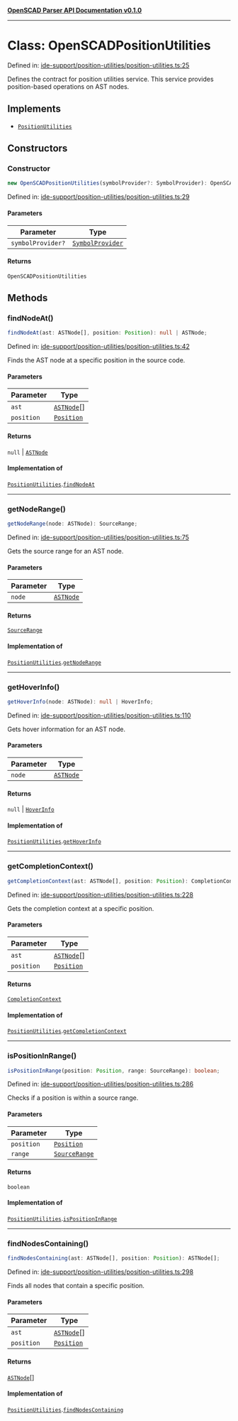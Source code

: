 [**OpenSCAD Parser API Documentation v0.1.0**](../README.md)

***

# Class: OpenSCADPositionUtilities

Defined in: [ide-support/position-utilities/position-utilities.ts:25](https://github.com/holistic-stack/openscad-tree-sitter/blob/57470856b239e8ae819e2b2fa40ff65d8c04912f/packages/openscad-parser/src/lib/ide-support/position-utilities/position-utilities.ts#L25)

Defines the contract for position utilities service.
This service provides position-based operations on AST nodes.

## Implements

- [`PositionUtilities`](../interfaces/PositionUtilities.md)

## Constructors

### Constructor

```ts
new OpenSCADPositionUtilities(symbolProvider?: SymbolProvider): OpenSCADPositionUtilities;
```

Defined in: [ide-support/position-utilities/position-utilities.ts:29](https://github.com/holistic-stack/openscad-tree-sitter/blob/57470856b239e8ae819e2b2fa40ff65d8c04912f/packages/openscad-parser/src/lib/ide-support/position-utilities/position-utilities.ts#L29)

#### Parameters

| Parameter | Type |
| ------ | ------ |
| `symbolProvider?` | [`SymbolProvider`](../interfaces/SymbolProvider.md) |

#### Returns

`OpenSCADPositionUtilities`

## Methods

### findNodeAt()

```ts
findNodeAt(ast: ASTNode[], position: Position): null | ASTNode;
```

Defined in: [ide-support/position-utilities/position-utilities.ts:42](https://github.com/holistic-stack/openscad-tree-sitter/blob/57470856b239e8ae819e2b2fa40ff65d8c04912f/packages/openscad-parser/src/lib/ide-support/position-utilities/position-utilities.ts#L42)

Finds the AST node at a specific position in the source code.

#### Parameters

| Parameter | Type |
| ------ | ------ |
| `ast` | [`ASTNode`](../type-aliases/ASTNode.md)[] |
| `position` | [`Position`](../interfaces/Position.md) |

#### Returns

`null` \| [`ASTNode`](../type-aliases/ASTNode.md)

#### Implementation of

[`PositionUtilities`](../interfaces/PositionUtilities.md).[`findNodeAt`](../interfaces/PositionUtilities.md#findnodeat)

***

### getNodeRange()

```ts
getNodeRange(node: ASTNode): SourceRange;
```

Defined in: [ide-support/position-utilities/position-utilities.ts:75](https://github.com/holistic-stack/openscad-tree-sitter/blob/57470856b239e8ae819e2b2fa40ff65d8c04912f/packages/openscad-parser/src/lib/ide-support/position-utilities/position-utilities.ts#L75)

Gets the source range for an AST node.

#### Parameters

| Parameter | Type |
| ------ | ------ |
| `node` | [`ASTNode`](../type-aliases/ASTNode.md) |

#### Returns

[`SourceRange`](../interfaces/SourceRange.md)

#### Implementation of

[`PositionUtilities`](../interfaces/PositionUtilities.md).[`getNodeRange`](../interfaces/PositionUtilities.md#getnoderange)

***

### getHoverInfo()

```ts
getHoverInfo(node: ASTNode): null | HoverInfo;
```

Defined in: [ide-support/position-utilities/position-utilities.ts:110](https://github.com/holistic-stack/openscad-tree-sitter/blob/57470856b239e8ae819e2b2fa40ff65d8c04912f/packages/openscad-parser/src/lib/ide-support/position-utilities/position-utilities.ts#L110)

Gets hover information for an AST node.

#### Parameters

| Parameter | Type |
| ------ | ------ |
| `node` | [`ASTNode`](../type-aliases/ASTNode.md) |

#### Returns

`null` \| [`HoverInfo`](../interfaces/HoverInfo.md)

#### Implementation of

[`PositionUtilities`](../interfaces/PositionUtilities.md).[`getHoverInfo`](../interfaces/PositionUtilities.md#gethoverinfo)

***

### getCompletionContext()

```ts
getCompletionContext(ast: ASTNode[], position: Position): CompletionContext;
```

Defined in: [ide-support/position-utilities/position-utilities.ts:228](https://github.com/holistic-stack/openscad-tree-sitter/blob/57470856b239e8ae819e2b2fa40ff65d8c04912f/packages/openscad-parser/src/lib/ide-support/position-utilities/position-utilities.ts#L228)

Gets the completion context at a specific position.

#### Parameters

| Parameter | Type |
| ------ | ------ |
| `ast` | [`ASTNode`](../type-aliases/ASTNode.md)[] |
| `position` | [`Position`](../interfaces/Position.md) |

#### Returns

[`CompletionContext`](../interfaces/CompletionContext.md)

#### Implementation of

[`PositionUtilities`](../interfaces/PositionUtilities.md).[`getCompletionContext`](../interfaces/PositionUtilities.md#getcompletioncontext)

***

### isPositionInRange()

```ts
isPositionInRange(position: Position, range: SourceRange): boolean;
```

Defined in: [ide-support/position-utilities/position-utilities.ts:286](https://github.com/holistic-stack/openscad-tree-sitter/blob/57470856b239e8ae819e2b2fa40ff65d8c04912f/packages/openscad-parser/src/lib/ide-support/position-utilities/position-utilities.ts#L286)

Checks if a position is within a source range.

#### Parameters

| Parameter | Type |
| ------ | ------ |
| `position` | [`Position`](../interfaces/Position.md) |
| `range` | [`SourceRange`](../interfaces/SourceRange.md) |

#### Returns

`boolean`

#### Implementation of

[`PositionUtilities`](../interfaces/PositionUtilities.md).[`isPositionInRange`](../interfaces/PositionUtilities.md#ispositioninrange)

***

### findNodesContaining()

```ts
findNodesContaining(ast: ASTNode[], position: Position): ASTNode[];
```

Defined in: [ide-support/position-utilities/position-utilities.ts:298](https://github.com/holistic-stack/openscad-tree-sitter/blob/57470856b239e8ae819e2b2fa40ff65d8c04912f/packages/openscad-parser/src/lib/ide-support/position-utilities/position-utilities.ts#L298)

Finds all nodes that contain a specific position.

#### Parameters

| Parameter | Type |
| ------ | ------ |
| `ast` | [`ASTNode`](../type-aliases/ASTNode.md)[] |
| `position` | [`Position`](../interfaces/Position.md) |

#### Returns

[`ASTNode`](../type-aliases/ASTNode.md)[]

#### Implementation of

[`PositionUtilities`](../interfaces/PositionUtilities.md).[`findNodesContaining`](../interfaces/PositionUtilities.md#findnodescontaining)
